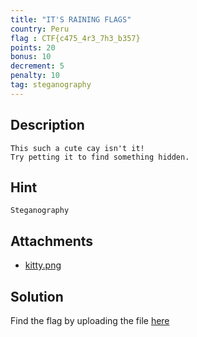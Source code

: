 ```yaml
---
title: "IT'S RAINING FLAGS"
country: Peru
flag : CTF{c475_4r3_7h3_b357}
points: 20
bonus: 10
decrement: 5
penalty: 10
tag: steganography
---
```


## Description

```
This such a cute cay isn't it!
Try petting it to find something hidden.
```

## Hint

```
Steganography
```

## Attachments

*   [kitty.png](kitty.png)

## Solution

Find the flag by uploading the file [here](https://stylesuxx.github.io/steganography/)
